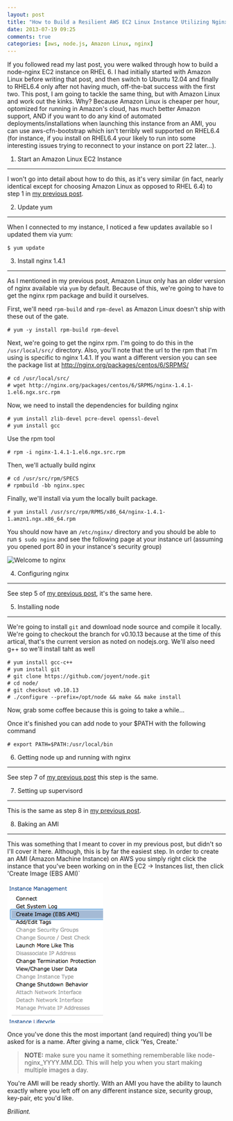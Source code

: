 ```yaml
---
layout: post
title: "How to Build a Resilient AWS EC2 Linux Instance Utilizing Nginx and Node.js (Part 2)"
date: 2013-07-19 09:25
comments: true
categories: [aws, node.js, Amazon Linux, nginx]
---
```


If you followed read my last post, you were walked through how to build a node-nginx EC2 instance on RHEL 6. I had initially started with Amazon Linux before writing that post, and then switch to Ubuntu 12.04 and finally to RHEL6.4 only after not having much, off-the-bat success with the first two. This post, I am going to tackle the same thing, but with Amazon Linux and work out the kinks. Why? Because Amazon Linux is cheaper per hour, optomized for running in Amazon's cloud, has much better Amazon support, AND if you want to do any kind of automated deployments/installations when launching this instance from an AMI, you can use aws-cfn-bootstrap which isn't terribly well supported on RHEL6.4 (for instance, if you install on RHEL6.4 your likely to run into some interesting issues trying to reconnect to your instance on port 22 later...).


1. Start an Amazon Linux EC2 Instance
---
I won't go into detail about how to do this, as it's very similar (in fact, nearly identical except for choosing Amazon Linux as opposed to RHEL 6.4) to step 1 in [my previous post](/blog/2013/07/13/how-to-build-a-resilient-aws-ec2-linux-instance-utilizing-nginx-and-node-dot-js/).

2. Update yum
---
When I connected to my instance, I noticed a few updates available so I updated them via yum:
```
$ yum update
```

3. Install nginx 1.4.1
---
As I mentioned in my previous post, Amazon Linux only has an older version of nginx available via `yum` by default. Because of this, we're going to have to get the nginx rpm package and build it ourselves.

First, we'll need `rpm-build` and `rpm-devel` as Amazon Linux doesn't ship with these out of the gate.
```
# yum -y install rpm-build rpm-devel
```

Next, we're going to get the nginx rpm. I'm going to do this in the `/usr/local/src/` directory. Also, you'll note that the url to the rpm that I'm using is specific to nginx 1.4.1. If you want a different version you can see the package list at http://nginx.org/packages/centos/6/SRPMS/

```
# cd /usr/local/src/
# wget http://nginx.org/packages/centos/6/SRPMS/nginx-1.4.1-1.el6.ngx.src.rpm
```

Now, we need to install the dependencies for building nginx

```
# yum install zlib-devel pcre-devel openssl-devel
# yum install gcc
```

Use the rpm tool

```
# rpm -i nginx-1.4.1-1.el6.ngx.src.rpm
```

Then, we'll actually build nginx

```
# cd /usr/src/rpm/SPECS
# rpmbuild -bb nginx.spec
```

Finally, we'll install via yum the locally built package.

```
# yum install /usr/src/rpm/RPMS/x86_64/nginx-1.4.1-1.amzn1.ngx.x86_64.rpm
```

You should now have an `/etc/nginx/` directory and you should be able to run `$ sudo nginx` and see the following page at your instance url (assuming you opened port 80 in your instance's security group)

![Welcome to nginx]({{site.url}}/images/gtZCABS5Mp6KCBjWIjiA0nZtnyaoOTtDQiYqY7hK9BQ.png)

4. Configuring nginx
---
See step 5 of [my previous post](/blog/2013/07/13/how-to-build-a-resilient-aws-ec2-linux-instance-utilizing-nginx-and-node-dot-js/), it's the same here.

5. Installing node
---
We're going to install `git` and download node source and compile it locally. We're going to checkout the branch for v0.10.13 because at the time of this artical, that's the current version as noted on nodejs.org. We'll also need g++ so we'll install taht as well

```
# yum install gcc-c++
# yum install git
# git clone https://github.com/joyent/node.git
# cd node/
# git checkout v0.10.13
# ./configure --prefix=/opt/node && make && make install
```

Now, grab some coffee because this is going to take a while…

Once it's finished you can add node to your $PATH with the following command

```
# export PATH=$PATH:/usr/local/bin
```

6. Getting node up and running with nginx
---
See step 7 of [my previous post](/blog/2013/07/13/how-to-build-a-resilient-aws-ec2-linux-instance-utilizing-nginx-and-node-dot-js/) this step is the same.

7. Setting up supervisord
---
This is the same as step 8 in [my previous post](/blog/2013/07/13/how-to-build-a-resilient-aws-ec2-linux-instance-utilizing-nginx-and-node-dot-js/).

8. Baking an AMI
---
This was something that I meant to cover in my previous post, but didn't so I'll cover it here. Although, this is by far the easiest step. In order to create an AMI (Amazon Machine Instance) on AWS you simply right click the instance that you've been working on in the EC2 -> Instances list, then click 'Create Image (EBS AMI)`

![Create Image](/images/D5QErtoN-G9x9W7RiKVhAxgbUm2aNMgMojiS-hFD81A.png)

Once you've done this the most important (and required) thing you'll be asked for is a name. After giving a name, click 'Yes, Create.'

>**NOTE:** make sure you name it something rememberable like node-nginx_YYYY.MM.DD. This will help you when you start making multiple images a day.

You're AMI will be ready shortly. With an AMI you have the ability to launch exactly where you left off on any different instance size, security group, key-pair, etc you'd like.

*Brilliant.*